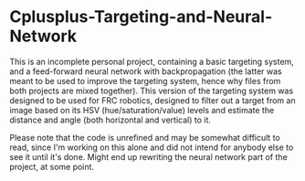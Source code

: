 # Cplusplus-Targeting-and-Neural-Network
This is an incomplete personal project, containing a basic targeting system, and a feed-forward neural network with backpropagation (the latter was meant to be used to improve the targeting system, hence why files from both projects are mixed together). This version of the targeting system was designed to be used for FRC robotics, designed to filter out a target from an image based on its HSV (hue/saturation/value) levels and estimate the distance and angle (both horizontal and vertical) to it.

Please note that the code is unrefined and may be somewhat difficult to read, since I'm working on this alone and did not intend for anybody else to see it until it's done. Might end up rewriting the neural network part of the project, at some point.

